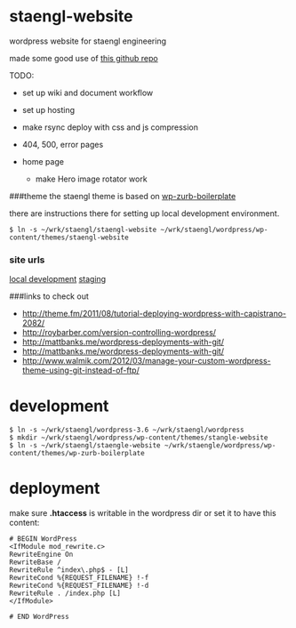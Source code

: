 staengl-website
===============

wordpress website for staengl engineering

made some good use of [this github repo](https://github.com/wilhelser/WordPress-Scripts)

TODO:

* set up wiki and document workflow
* set up hosting
* make rsync deploy with css and js compression
* 404, 500, error pages

* home page
  * make Hero image rotator work

###theme
the staengl theme is based on [wp-zurb-boilerplate](https://github.com/ngn33r/wp-zurb-boilerplate)

there are instructions there for setting up local development environment.

```
$ ln -s ~/wrk/staengl/staengl-website ~/wrk/staengl/wordpress/wp-content/themes/staengl-website
```

### site urls
[local development](http://staengl.dev/company/)
[staging](http://staengl.engine-earring.com/company/)

###links to check out
* http://theme.fm/2011/08/tutorial-deploying-wordpress-with-capistrano-2082/
* http://roybarber.com/version-controlling-wordpress/
* http://mattbanks.me/wordpress-deployments-with-git/
* http://mattbanks.me/wordpress-deployments-with-git/
* http://www.walmik.com/2012/03/manage-your-custom-wordpress-theme-using-git-instead-of-ftp/


development
=====
```
$ ln -s ~/wrk/staengl/wordpress-3.6 ~/wrk/staengl/wordpress
$ mkdir ~/wrk/staengl/wordpress/wp-content/themes/stangle-website
$ ln -s ~/wrk/staengl/staengle-website ~/wrk/staengle/wordpress/wp-content/themes/wp-zurb-boilerplate
```

deployment
=====

make sure __.htaccess__ is writable in the wordpress dir or set it to have this content:

```
# BEGIN WordPress
<IfModule mod_rewrite.c>
RewriteEngine On
RewriteBase /
RewriteRule ^index\.php$ - [L]
RewriteCond %{REQUEST_FILENAME} !-f
RewriteCond %{REQUEST_FILENAME} !-d
RewriteRule . /index.php [L]
</IfModule>

# END WordPress
```